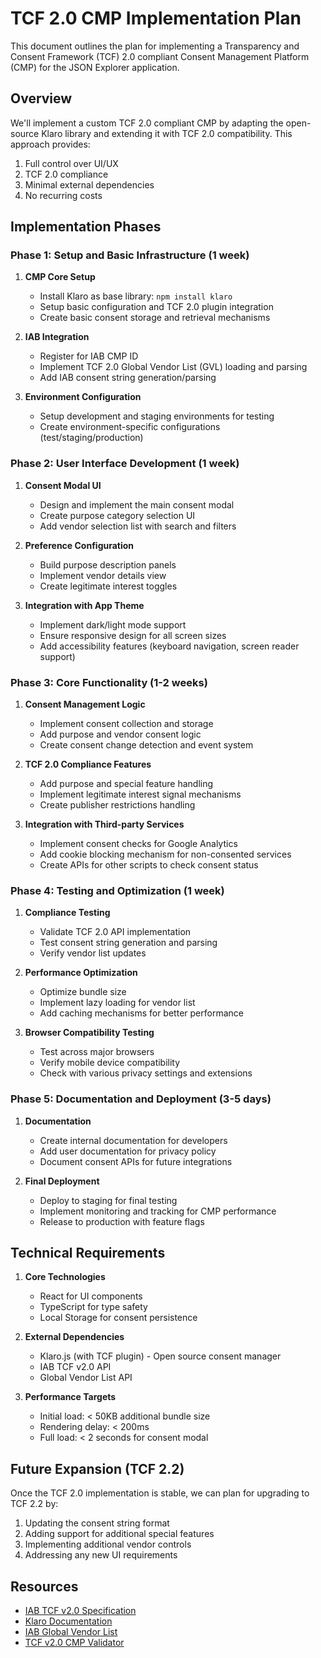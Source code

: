 # TCF 2.0 CMP Implementation Plan

This document outlines the plan for implementing a Transparency and Consent Framework (TCF) 2.0 compliant Consent Management Platform (CMP) for the JSON Explorer application.

## Overview

We'll implement a custom TCF 2.0 compliant CMP by adapting the open-source Klaro library and extending it with TCF 2.0 compatibility. This approach provides:

1. Full control over UI/UX
2. TCF 2.0 compliance 
3. Minimal external dependencies
4. No recurring costs

## Implementation Phases

### Phase 1: Setup and Basic Infrastructure (1 week)

1. **CMP Core Setup**
   - Install Klaro as base library: `npm install klaro`
   - Setup basic configuration and TCF 2.0 plugin integration
   - Create basic consent storage and retrieval mechanisms

2. **IAB Integration**
   - Register for IAB CMP ID
   - Implement TCF 2.0 Global Vendor List (GVL) loading and parsing
   - Add IAB consent string generation/parsing

3. **Environment Configuration**
   - Setup development and staging environments for testing
   - Create environment-specific configurations (test/staging/production)

### Phase 2: User Interface Development (1 week)

1. **Consent Modal UI**
   - Design and implement the main consent modal
   - Create purpose category selection UI
   - Add vendor selection list with search and filters

2. **Preference Configuration**
   - Build purpose description panels
   - Implement vendor details view
   - Create legitimate interest toggles

3. **Integration with App Theme**
   - Implement dark/light mode support
   - Ensure responsive design for all screen sizes
   - Add accessibility features (keyboard navigation, screen reader support)

### Phase 3: Core Functionality (1-2 weeks)

1. **Consent Management Logic**
   - Implement consent collection and storage
   - Add purpose and vendor consent logic
   - Create consent change detection and event system

2. **TCF 2.0 Compliance Features**
   - Add purpose and special feature handling
   - Implement legitimate interest signal mechanisms
   - Create publisher restrictions handling

3. **Integration with Third-party Services**
   - Implement consent checks for Google Analytics
   - Add cookie blocking mechanism for non-consented services
   - Create APIs for other scripts to check consent status

### Phase 4: Testing and Optimization (1 week)

1. **Compliance Testing**
   - Validate TCF 2.0 API implementation
   - Test consent string generation and parsing
   - Verify vendor list updates

2. **Performance Optimization**
   - Optimize bundle size
   - Implement lazy loading for vendor list
   - Add caching mechanisms for better performance

3. **Browser Compatibility Testing**
   - Test across major browsers
   - Verify mobile device compatibility
   - Check with various privacy settings and extensions

### Phase 5: Documentation and Deployment (3-5 days)

1. **Documentation**
   - Create internal documentation for developers
   - Add user documentation for privacy policy
   - Document consent APIs for future integrations

2. **Final Deployment**
   - Deploy to staging for final testing
   - Implement monitoring and tracking for CMP performance
   - Release to production with feature flags

## Technical Requirements

1. **Core Technologies**
   - React for UI components
   - TypeScript for type safety
   - Local Storage for consent persistence

2. **External Dependencies**
   - Klaro.js (with TCF plugin) - Open source consent manager
   - IAB TCF v2.0 API
   - Global Vendor List API

3. **Performance Targets**
   - Initial load: < 50KB additional bundle size
   - Rendering delay: < 200ms
   - Full load: < 2 seconds for consent modal

## Future Expansion (TCF 2.2)

Once the TCF 2.0 implementation is stable, we can plan for upgrading to TCF 2.2 by:

1. Updating the consent string format
2. Adding support for additional special features
3. Implementing additional vendor controls
4. Addressing any new UI requirements

## Resources

- [IAB TCF v2.0 Specification](https://iabeurope.eu/tcf-2-0/)
- [Klaro Documentation](https://kiprotect.com/docs/klaro)
- [IAB Global Vendor List](https://vendor-list.consensu.org/v2/vendor-list.json)
- [TCF v2.0 CMP Validator](https://cmpvalidator.consensu.org/) 